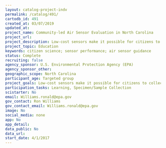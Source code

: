 ```yaml
---
layout: catalog-project-indv
permalink: /catalog/491/
cartodb_id: 491
created_at: 03/07/2019
updated_at: 
project_name: Community-led Air Sensor Evaluation in North Carolina
project_url: 
project_description: Low-cost sensors make it possible for citizens to collect air quality data in their own communities, but they still require instruction for optimal results. While low-cost sensors can measure many of the same air pollutants that costlier regulatory monitors measure, they aren’t required to meet the same rigorous standards of accuracy and reliability. Understanding how to collocate low-cost sensors with regulatory monitors and compare their results ensures that data from the low-cost monitors are collected in a purposeful manner. EPA provided training to the citizen scientist on how to successfully collocate low cost air quality sensors with regulatory monitors and then establish the ability of the sensor to provide purposeful air quality measurements.  The lessons learned from that effort provided the means to develop a series of tools useful not only to those citizen scientists but the citizen scientist community-at-large.
project_topic: Education
keywords: citizen science; sensor performance; air sensor guidance
status: Complete
recruiting: false
agency_sponsor: U.S. Environmental Protection Agency (EPA)
agency_sponsor_other: 
geographic_scope: North Carolina
participant_age: Targeted group
project_goals: Low-cost sensors make it possible for citizens to collect air quality data in their own communities, but they still require instruction for optimal results. While low-cost sensors can measure many of the same air pollutants that costlier regulatory monitors measure, they aren’t required to meet the same rigorous standards of accuracy and reliability. Understanding how to collocate low-cost sensors with regulatory monitors and compare their results ensures that data from the low-cost monitors are collected in a purposeful manner. EPA provided training to the citizen scientist on how to successfully collocate low cost air quality sensors with regulatory monitors and then establish the ability of the sensor to provide purposeful air quality measurements.  The lessons learned from that effort provided the means to develop a series of tools useful not only to those citizen scientists but the citizen scientist community-at-large.
participation_tasks: Learning, Specimen/Sample Collection
scistarter: No
email: Williams.ronald@epa.gov
gov_contact: Ron Williams
gov_contact_email: Williams.ronald@epa.gov
image: No
social_media: none
app: No
app_detail: 
data_public: No
data_url: 
start_date: 4/1/2017
---
```

